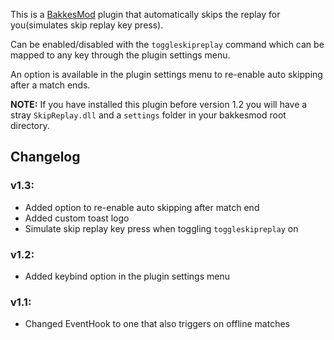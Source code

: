 This is a [BakkesMod](https://www.bakkesmod.com/) plugin that automatically skips the replay for you(simulates skip replay key press). 

Can be enabled/disabled with the `toggleskipreplay` command which can be mapped to any key through the plugin settings menu.

An option is available in the plugin settings menu to re-enable auto skipping after a match ends.

**NOTE:** If you have installed this plugin before version 1.2 you will have a stray `SkipReplay.dll` and a `settings` folder in your bakkesmod root directory.

## Changelog 
### v1.3:
- Added option to re-enable auto skipping after match end
- Added custom toast logo
- Simulate skip replay key press when toggling `toggleskipreplay` on
### v1.2: 
- Added keybind option in the plugin settings menu
### v1.1:
- Changed EventHook to one that also triggers on offline matches